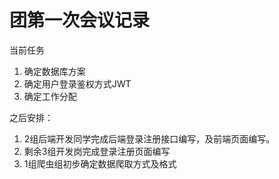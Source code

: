 # 团第一次会议记录

当前任务

1. 确定数据库方案
2. 确定用户登录鉴权方式JWT
3. 确定工作分配

之后安排：

1. 2组后端开发同学完成后端登录注册接口编写，及前端页面编写。
2. 剩余3组开发岗完成登录注册页面编写
3. 1组爬虫组初步确定数据爬取方式及格式